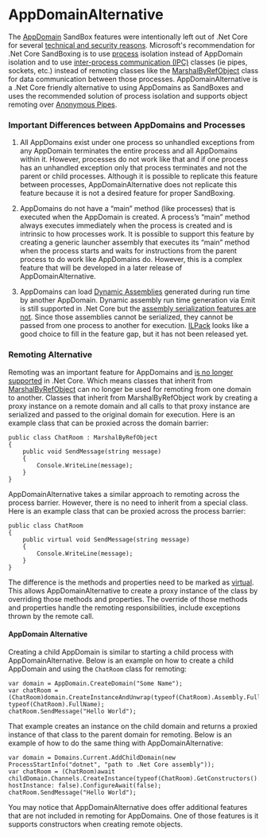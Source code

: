 # AppDomainAlternative

The [AppDomain](https://docs.microsoft.com/en-us/dotnet/api/system.appdomain) SandBox features were intentionally left out of .Net Core for several [technical and security reasons](https://devblogs.microsoft.com/dotnet/porting-to-net-core/). Microsoft's recommendation for .Net Core SandBoxing is to use [process](https://docs.microsoft.com/en-us/dotnet/api/system.diagnostics.process) isolation instead of AppDomain isolation and to use [inter-process communication (IPC)](https://docs.microsoft.com/en-us/windows/desktop/ipc/interprocess-communications) classes (ie pipes, sockets, etc.) instead of remoting classes like the [MarshalByRefObject](https://docs.microsoft.com/en-us/dotnet/api/system.marshalbyrefobject) class for data communication between those processes. AppDomainAlternative is a .Net Core friendly alternative to using AppDomains as SandBoxes and uses the recommended solution of process isolation and supports object remoting over [Anonymous Pipes](https://docs.microsoft.com/en-us/dotnet/standard/io/how-to-use-anonymous-pipes-for-local-interprocess-communication).

### Important Differences between  AppDomains and Processes

1) All AppDomains exist under one process so unhandled exceptions from any AppDomain terminates the entire process and all AppDomains within it. However, processes do not work like that and if one process has an unhandled exception only that process terminates and not the parent or child processes. Although it is possible to replicate this feature between processes, AppDomainAlternative does not replicate this feature because it is not a desired feature for proper SandBoxing.

2) AppDomains do not have a “main” method (like processes) that is executed when the AppDomain is created. A process’s “main” method always executes immediately when the process is created and is intrinsic to how processes work. It is possible to support this feature by creating a generic launcher assembly that executes its “main” method when the process starts and waits for instructions from the parent process to do work like AppDomains do. However, this is a complex feature that will be developed in a later release of AppDomainAlternative.

3) AppDomains can load [Dynamic Assemblies](https://docs.microsoft.com/en-us/dotnet/framework/reflection-and-codedom/emitting-dynamic-methods-and-assemblies) generated during run time by another AppDomain. Dynamic assembly run time generation via Emit is still supported in .Net Core but the [assembly serialization features are not](https://github.com/dotnet/corefx/issues/4491#issuecomment-189756092). Since those assemblies cannot be serialized, they cannot be passed from one process to another for execution. [ILPack](https://github.com/Lokad/ILPack) looks like a good choice to fill in the feature gap, but it has not been released yet.

### Remoting Alternative

Remoting was an important feature for AppDomains and [is no longer supported](https://docs.microsoft.com/en-us/dotnet/core/porting/net-framework-tech-unavailable#remoting) in .Net Core. Which means classes that inherit from [MarshalByRefObject](https://docs.microsoft.com/en-us/dotnet/api/system.marshalbyrefobject) can no longer be used for remoting from one domain to another. Classes that inherit from MarshalByRefObject work by creating a proxy instance on a remote domain and all calls to that proxy instance are serialized and passed to the original domain for execution. Here is an example class that can be proxied across the domain barrier:

```
public class ChatRoom : MarshalByRefObject
{
	public void SendMessage(string message)
	{
		Console.WriteLine(message);
	}
}
```

AppDomainAlternative takes a similar approach to remoting across the process barrier. However, there is no need to inherit from a special class. Here is an example class that can be proxied across the process barrier:

```
public class ChatRoom
{
	public virtual void SendMessage(string message)
	{
		Console.WriteLine(message);
	}
}
```

The difference is the methods and properties need to be marked as [virtual](https://docs.microsoft.com/en-us/dotnet/csharp/language-reference/keywords/virtual). This allows AppDomainAlternative to create a proxy instance of the class by overriding those methods and properties. The override of those methods and properties handle the remoting responsibilities, include exceptions thrown by the remote call.

#### AppDomain Alternative

Creating a child AppDomain is similar to starting a child process with AppDomainAlternative. Below is an example on how to create a child AppDomain and using the `ChatRoom` class for remoting:

```
var domain = AppDomain.CreateDomain("Some Name");
var chatRoom = (ChatRoom)domain.CreateInstanceAndUnwrap(typeof(ChatRoom).Assembly.FullName, typeof(ChatRoom).FullName);
chatRoom.SendMessage("Hello World");
```

That example creates an instance on the child domain and returns a proxied instance of that class to the parent domain for remoting. Below is an example of how to do the same thing with AppDomainAlternative:

```
var domain = Domains.Current.AddChildDomain(new ProcessStartInfo("dotnet", "path to .Net Core assembly"));
var chatRoom = (ChatRoom)await childDomain.Channels.CreateInstance(typeof(ChatRoom).GetConstructors().First(), hostInstance: false).ConfigureAwait(false);
chatRoom.SendMessage("Hello World");
```

You may notice that AppDomainAlternative does offer additional features that are not included in remoting for AppDomains. One of those features is it supports constructors when creating remote objects.
